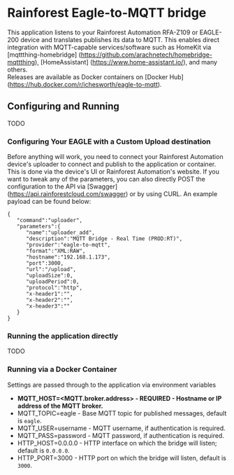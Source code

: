 # Rainforest Eagle-to-MQTT bridge
This application listens to your Rainforest Automation RFA-Z109 or EAGLE-200 device and translates publishes its data to
MQTT.  This enables direct integration with MQTT-capable services/software such as HomeKit via [mqttthing-homebridge] 
(https://github.com/arachnetech/homebridge-mqttthing), [HomeAssistant] (https://www.home-assistant.io/), and many others.  
Releases are available as Docker containers on [Docker Hub] (https://hub.docker.com/r/ichesworth/eagle-to-mqtt).

## Configuring and Running

TODO

### Configuring Your EAGLE with a Custom Upload destination

Before anything will work, you need to connect your Rainforest Automation device's uploader to connect and publish to the
application or container.  This is done via the device's UI or Rainforest Automation's website. If you want to tweak any
of the parameters, you can also directly POST the configuration to the API via [Swagger] (https://api.rainforestcloud.com/swagger)
or by using CURL.  An example payload can be found below:
```
{
   "command":"uploader",
   "parameters":{
      "name":"uploader_add",
      "description":"MQTT Bridge - Real Time (PROD:RT)",
      "provider":"eagle-to-mqtt",
      "format":"XML:RAW",
      "hostname":"192.168.1.173",
      "port":3000,
      "url":"/upload",
      "uploadSize":0,
      "uploadPeriod":0,
      "protocol":"http",
      "x-header1":"",
      "x-header2":"",
      "x-header3":""
   }
}
```

### Running the application directly

TODO

### Running via a Docker Container

Settings are passed through to the application via environment variables

* **MQTT_HOST=<MQTT.broker.address> - REQUIRED - Hostname or IP address of the MQTT broker.**
* MQTT_TOPIC=eagle - Base MQTT topic for published messages, default is `eagle`.
* MQTT_USER=username - MQTT username, if authentication is required.
* MQTT_PASS=password - MQTT password, if authentication is required.
* HTTP_HOST=0.0.0.0 - HTTP interface on which the bridge will listen; default is `0.0.0.0`.
* HTTP_PORT=3000 - HTTP port on which the bridge will listen, default is `3000`.
